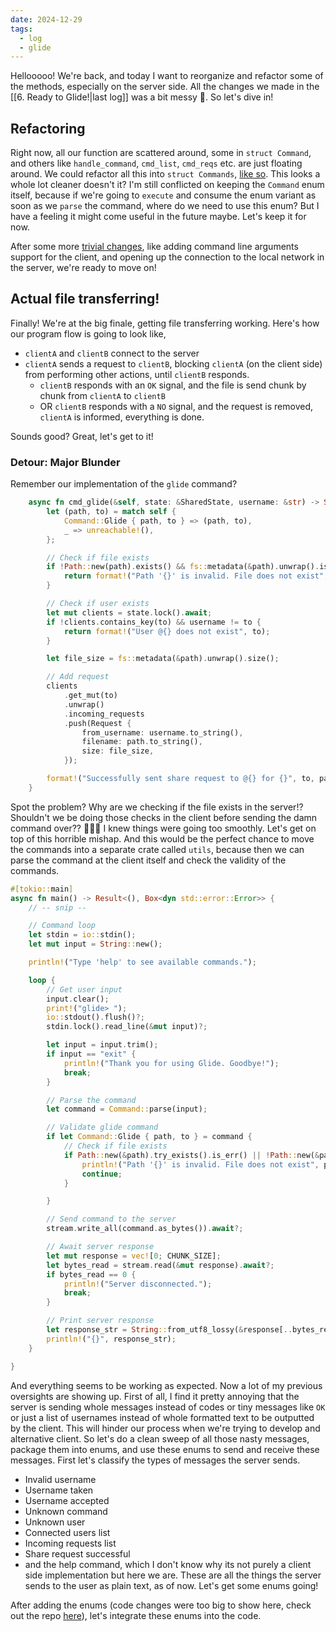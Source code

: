```yaml
---
date: 2024-12-29
tags:
  - log
  - glide
---
```

Hellooooo! We're back, and today I want to reorganize and refactor some of the methods, especially on the server side. All the changes we made in the [[6. Ready to Glide!|last log]] was a bit messy 😬. So let's dive in!
## Refactoring
Right now, all our function are scattered around, some in `struct Command`, and others like `handle_command`, `cmd_list`, `cmd_reqs` etc. are just floating around. We could refactor all this into `struct Commands`, [like so](https://github.com/ngpal/glide/commit/f888e60f2b7a86b9cbb797e84f0732b93d5c397c). This looks a whole lot cleaner doesn't it? I'm still conflicted on keeping the `Command` enum itself, because if we're going to `execute` and consume the enum variant as soon as we `parse` the command, where do we need to use this enum? But I have a feeling it might come useful in the future maybe. Let's keep it for now.

After some more [trivial changes](https://github.com/ngpal/glide/commit/66eb502b4d66463cdecea9b17b41f0f75d9ad4e0), like adding command line arguments support for the client, and opening up the connection to the local network in the server, we're ready to move on!
## Actual file transferring!
Finally! We're at the big finale, getting file transferring working. Here's how our program flow is going to look like,
- `clientA` and `clientB` connect to the server
- `clientA` sends a request to `clientB`, blocking `clientA` (on the client side) from performing other actions, until `clientB` responds.
	- `clientB` responds with an `OK` signal, and the file is send chunk by chunk from  `clientA` to `clientB`
	- OR `clientB` responds with a `NO` signal, and the request is removed, `clientA` is informed, everything is done.

Sounds good? Great, let's get to it!
### Detour: Major Blunder
Remember our implementation of the `glide` command?
```rust
    async fn cmd_glide(&self, state: &SharedState, username: &str) -> String {
        let (path, to) = match self {
            Command::Glide { path, to } => (path, to),
            _ => unreachable!(),
        };

        // Check if file exists
        if !Path::new(path).exists() && fs::metadata(&path).unwrap().is_file() {
            return format!("Path '{}' is invalid. File does not exist", path);
        }

        // Check if user exists
        let mut clients = state.lock().await;
        if !clients.contains_key(to) && username != to {
            return format!("User @{} does not exist", to);
        }

        let file_size = fs::metadata(&path).unwrap().size();

        // Add request
        clients
            .get_mut(to)
            .unwrap()
            .incoming_requests
            .push(Request {
                from_username: username.to_string(),
                filename: path.to_string(),
                size: file_size,
            });

        format!("Successfully sent share request to @{} for {}", to, path)
    }
```

Spot the problem? Why are we checking if the file exists in the server!? Shouldn't we be doing those checks in the client before sending the damn command over?? 🤦🏾‍♂️ I knew things were going too smoothly. Let's get on top of this horrible mishap. And this would be the perfect chance to move the commands into a separate crate called `utils`, because then we can parse the command at the client itself and check the validity of the commands. 

```rust title="client.rs 13"
#[tokio::main]
async fn main() -> Result<(), Box<dyn std::error::Error>> {
	// -- snip --

    // Command loop
    let stdin = io::stdin();
    let mut input = String::new();

    println!("Type 'help' to see available commands.");

    loop {
        // Get user input
        input.clear();
        print!("glide> ");
        io::stdout().flush()?;
        stdin.lock().read_line(&mut input)?;

        let input = input.trim();
        if input == "exit" {
            println!("Thank you for using Glide. Goodbye!");
            break;
        }

        // Parse the command
        let command = Command::parse(input);

        // Validate glide command
        if let Command::Glide { path, to } = command {
            // Check if file exists
            if Path::new(&path).try_exists().is_err() || !Path::new(&path).is_file() {
                println!("Path '{}' is invalid. File does not exist", path);
                continue;
            }

        }

        // Send command to the server
        stream.write_all(command.as_bytes()).await?;

        // Await server response
        let mut response = vec![0; CHUNK_SIZE];
        let bytes_read = stream.read(&mut response).await?;
        if bytes_read == 0 {
            println!("Server disconnected.");
            break;
        }

        // Print server response
        let response_str = String::from_utf8_lossy(&response[..bytes_read]);
        println!("{}", response_str);
    }

}
```

And everything seems to be working as expected. Now a lot of my previous oversights are showing up. First of all, I find it pretty annoying that the server is sending whole messages instead of codes or tiny messages like `OK` or just a list of usernames instead of whole formatted text to be outputted by the client. This will hinder our process when we're trying to develop and alternative client. So let's do a clean sweep of all those nasty messages, package them into enums, and use these enums to send and receive these messages. First let's classify the types of messages the server sends.
- Invalid username
- Username taken
- Username accepted
- Unknown command
- Unknown user
- Connected users list
- Incoming requests list
- Share request successful 
- and the help command, which I don't know why its not purely a client side implementation but here we are. 
These are all the things the server sends to the user as plain text, as of now. Let's get some enums going! 

After adding the enums (code changes were too big to show here, check out the repo [here](https://github.com/ngpal/glide/commit/dc1690cb20dc858f89ab42a282fa0b68873171ae)), let's integrate these enums into the code. 